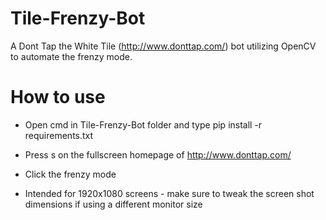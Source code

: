 # Tile-Frenzy-Bot

A Dont Tap the White Tile (http://www.donttap.com/) bot utilizing OpenCV to automate the frenzy mode.

# How to use
* Open cmd in Tile-Frenzy-Bot folder and type pip install -r requirements.txt
* Press s on the fullscreen homepage of http://www.donttap.com/
* Click the frenzy mode
  
* Intended for 1920x1080 screens - make sure to tweak the screen shot dimensions if using a different monitor size


